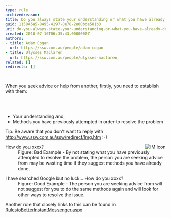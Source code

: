 ```yaml
---
type: rule
archivedreason: 
title: Do you always state your understanding or what you have already done to investigate a problem?
guid: 115845a5-8495-4197-8e78-2e00bde581b3
uri: do-you-always-state-your-understanding-or-what-you-have-already-done-to-investigate-a-problem
created: 2010-07-16T06:35:43.0000000Z
authors:
- title: Adam Cogan
  url: https://ssw.com.au/people/adam-cogan
- title: Ulysses Maclaren
  url: https://ssw.com.au/people/ulysses-maclaren
related: []
redirects: []

---
```



When you seek advice or help from another, firstly, you need to establish with them&#58;

<br><excerpt class='endintro'></excerpt><br>

  <ul>
    <li>Your understanding and, </li>
    <li>Methods you have previously attempted in order to resolve the problem </li>
</ul>
<p>Tip&#58; Be aware that you don't want to reply with <a href="http&#58;//www.ssw.com.au/ssw/redirect/lmg.htm">http&#58;//www.ssw.com.au/ssw/redirect/lmg.htm</a> &#58;-)</p>
<img alt="IM Icon" align="right" src="http&#58;//www.ssw.com.au/ssw/Standards/Rules/Images/ImIcon.jpg" />
<dl class="bad">
    <dt>How do you xxxx? </dt>
    <dd>Figure&#58; Bad Example - By not stating what you have previously attempted to resolve the problem, the person you are seeking advice from may be wasting time if they suggest methods you have already done.</dd>
</dl>
<dl class="good">
    <dt>I have searched Google but no luck... How do you xxxx? </dt>
    <dd>Figure&#58; Good Example - The person you are seeking advice from will not suggest for you to do the same methods again and will look for other ways to resolve the issue.</dd>
</dl>
<p>Another rule that closely links to this can be found in <a href="http&#58;//www.ssw.com.au/ssw/standards/rules/RulestoBetterInstantMessenger.aspx#Research">RulestoBetterInstantMessenger.aspx</a></p>




